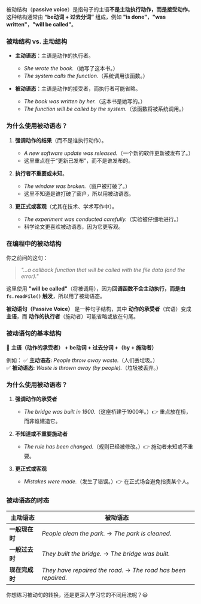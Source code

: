 被动结构（**passive voice**）是指句子的主语**不是主动执行动作，而是接受动作**。这种结构通常由 **“be动词 + 过去分词”** 组成，例如 **"is done"**，**"was written"**，**"will be called"**。

### **被动结构 vs. 主动结构**
- **主动语态**：主语是动作的执行者。  
  - *She wrote the book.*（她写了这本书。）  
  - *The system calls the function.*（系统调用该函数。）

- **被动语态**：主语是动作的接受者，而执行者可能省略。  
  - *The book was written by her.*（这本书是她写的。）  
  - *The function will be called by the system.*（该函数将被系统调用。）

### **为什么使用被动语态？**
1. **强调动作的结果**（而不是谁执行动作）。  
   - *A new software update was released.*（一个新的软件更新被发布了。）  
   - 这里重点在于“更新已发布”，而不是谁发布的。

2. **执行者不重要或未知**。  
   - *The window was broken.*（窗户被打破了。）  
   - 这里不知道是谁打破了窗户，所以用被动语态。

3. **更正式或客观**（尤其在技术、学术写作中）。  
   - *The experiment was conducted carefully.*（实验被仔细地进行。）  
   - 科学论文更喜欢被动语态，因为它更客观。

### **在编程中的被动结构**
你之前问的这句：
> *"...a callback function that will be called with the file data (and the error)."*

这里使用 **"will be called"**（将被调用），因为**回调函数不会主动执行，而是由 `fs.readFile()` 触发**，所以用了被动语态。

**被动语句（Passive Voice）** 是一种句子结构，其中 **动作的承受者**（宾语）变成 **主语**，而 **动作的执行者**（施动者）可能省略或放在句尾。

### **被动语句的基本结构**
🔹 **主语（动作的承受者） + be动词 + 过去分词 +（by + 施动者）**

例如：
✅ **主动语态:** *People throw away waste.*（人们丢垃圾。）  
✅ **被动语态:** *Waste is thrown away (by people).*（垃圾被丢弃。）

### **为什么使用被动语态？**
1. **强调动作的承受者**  
   - *The bridge was built in 1900.*（这座桥建于1900年。）👉 重点放在桥，而非谁建造它。
  
2. **不知道或不重要施动者**  
   - *The rule has been changed.*（规则已经被修改。）👉 施动者未知或不重要。
  
3. **更正式或客观**  
   - *Mistakes were made.*（发生了错误。）👉 在正式场合避免指责某个人。

### **被动语态的时态**
| 主动语态 | 被动语态 |
|---------|---------|
| **一般现在时** | *People clean the park.* → *The park is cleaned.* |
| **一般过去时** | *They built the bridge.* → *The bridge was built.* |
| **现在完成时** | *They have repaired the road.* → *The road has been repaired.* |

你想练习被动句的转换，还是更深入学习它的不同用法呢？😃

